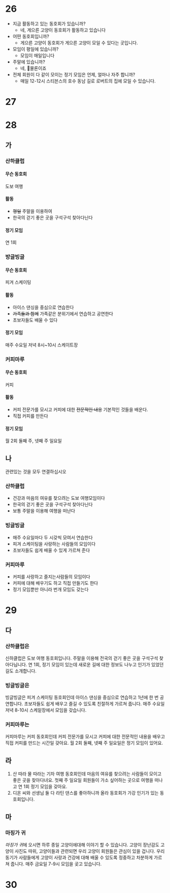 # 26
* 지금 활동하고 있는 동호회가 있습니까? 
	* 네, 게으른 고양이 동호회가 활동하고 있습니다
* 어떤 동호회입니까? 
	* 게으른 고양이 동호회가 게으른 고양이 모일 수 있다는 곳입니다.
* 모임이 평일에 있습니까? 
	* 모임이 매일입니다
* 주말에 있습니까?
	* 네, 물론이죠
* 전체 회원이 다 같이 모이는 정기 모임은 언제, 얼마나 자주 합니까?
	* 매일 12-12시 스티븐스의 호수 동남 길로 로버트의 집에 모일 수 있습니다.
# 27
# 28
## 가
### 산하클럽
#### 무슨 동호회
도보 여행
#### 활동
* ~~평일~~ 주말을 이용하여
* 한국의 걷기 좋은 곳을 구석구석 찾아다닌다
#### 정기 모임
연 1회
### 방글빙글
#### 무슨 동호회
피겨 스케이팅
#### 활동
* 아이스 댄싱을 중심으로 연습한다
* ~~가족들과 함께~~ 가족같은 분위기에서 연습하고 공연한다
* 초보자들도 배울 수 있다
#### 정기 모임
매주 수요일 저녁 8시~10시 스케이트장
### 커피마루
#### 무슨 동호회
커피
#### 활동
* 커피 전문가를 모시고 커피에 대한 ~~전문적인 내용~~ 기본적인 것들을 배운다.
* 직접 커피를 만든다
#### 정기 모임
월 2회 둘째 주, 넷째 주 일요일
## 나
관련있는 것을 모두 연결하십시오

### 산하클럽
* 건강과 마음의 여유를 찾으려는 도보 여행모임이다
* 한국의 걷기 좋은 곳을 구석구석 찾아다닌다
* 보통 주말을 이용해 여행을 떠난다
### 빙글빙글
* 매주 수요일마다 두 시갖씩 모여서 연습한다
* 피겨 스케이팅을 사랑하는 사람들의 모임이다
* 초보자들도 쉽게 배울 수 있게 가르쳐 준다
### 커피마루
* 커피를 사랑하고 즐지는사람들의 모임이다
* 커피에 대해 배우기도 하고 직접 만들기도 한다
* 정기 모임뿐만 아니라 번개 모임도 갖는다
# 29
## 다
### 산하클럽은
신하클럽은 도보 여행 동호회입니다. 주말을 이용해 전국의 걷기 좋은 곳을 구석구석 찾아다닙니다. 연 1회, 정기 모임이 있는데 새로운 길에 대한 정보도 나누고 인기가 있었던길도 소개합니다. 
### 빙글빙글은
빙글빙글은 피겨 스케이팅 동호회인데 아이스 댄싱을 중심으로 연습하고 1년에 한 번 공연합니다. 초보자들도 쉽게 배우고 즐길 수 있도록 친절하게 가르쳐 줍니다. 매주 수요일 저녁 8-10시 스케잍장에서 모임을 갖습니다.
### 커피마루는
커피마루는 커피 동호회인데 커피 전문가를 모시고 커피에 대한 전문적인 내용을 배우고 직접 커피를 만드는 시간일 갖아요. 월 2회 둘째, 넷째 주 일요일은 정기 모임이 있어요.

## 라
1. 산 따라 물 따라는 기차 여행 동호회인데 마음의 여유를 찾으려는 사람들이 모이고 좋은 곳을 찾아다녀요. 첫째 주 일요일 회원들이 가소 싶어하는 곳으로 여행을 떠나고 연 1회 정기 모임을 갖아요.
2. 디온 씨와 선생님 둘 다 라틴 댄스를 좋아하니까 올라 동호회가 가강 인기가 있는 동호회입니다.
## 마
### 마징가 귀
*마징가 귀*에 오시면 하루 종일 고양이에대해 이야기 할 수 있습니다. 고양이 장난감도 고양이 사진도 따위, 고양이들과 관련되면 우리 고양이 회원들은 관심이 있을 겁니다. 우리 동기가 사람들에게 고양이 사랑과 건강에 대해 배울 수 있도록 정중하고 차분하게 가르쳐 줍니다. 매주 금요일 7-9시 모임을 곶고 있습니다.

# 30
